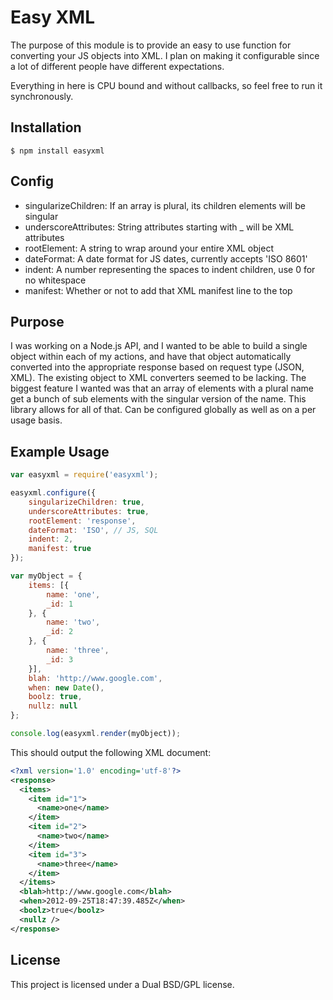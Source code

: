 # Easy XML

The purpose of this module is to provide an easy to use function for
converting your JS objects into XML. I plan on making it configurable
since a lot of different people have different expectations.

Everything in here is CPU bound and without callbacks, so feel free to run
it synchronously.

## Installation

```console
$ npm install easyxml
```

## Config

* singularizeChildren: If an array is plural, its children elements will be singular
* underscoreAttributes: String attributes starting with _ will be XML attributes
* rootElement: A string to wrap around your entire XML object
* dateFormat: A date format for JS dates, currently accepts 'ISO 8601'
* indent: A number representing the spaces to indent children, use 0 for no whitespace
* manifest: Whether or not to add that XML manifest line to the top

## Purpose

I was working on a Node.js API, and I wanted to be able to build a single
object within each of my actions, and have that object automatically
converted into the appropriate response based on request type (JSON, XML).
The existing object to XML converters seemed to be lacking. The biggest
feature I wanted was that an array of elements with a plural name get a
bunch of sub elements with the singular version of the name. This library
allows for all of that. Can be configured globally as well as on a per
usage basis.

## Example Usage

```javascript
var easyxml = require('easyxml');

easyxml.configure({
    singularizeChildren: true,
    underscoreAttributes: true,
    rootElement: 'response',
    dateFormat: 'ISO', // JS, SQL
    indent: 2,
    manifest: true
});

var myObject = {
    items: [{
        name: 'one',
        _id: 1
    }, {
        name: 'two',
        _id: 2
    }, {
        name: 'three',
        _id: 3
    }],
    blah: 'http://www.google.com',
    when: new Date(),
    boolz: true,
    nullz: null
};

console.log(easyxml.render(myObject));
```

This should output the following XML document:

```xml
<?xml version='1.0' encoding='utf-8'?>
<response>
  <items>
    <item id="1">
      <name>one</name>
    </item>
    <item id="2">
      <name>two</name>
    </item>
    <item id="3">
      <name>three</name>
    </item>
  </items>
  <blah>http://www.google.com</blah>
  <when>2012-09-25T18:47:39.485Z</when>
  <boolz>true</boolz>
  <nullz />
</response>
```

## License

This project is licensed under a Dual BSD/GPL license.
